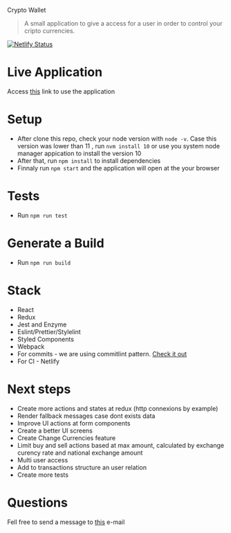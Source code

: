 Crypto Wallet

> A small application to give a access for a user in order to control your cripto currencies.

[![Netlify Status](https://api.netlify.com/api/v1/badges/e9f9ae04-ff13-4032-af47-5aff9774e311/deploy-status)](https://app.netlify.com/sites/crypto-wallet-app/deploys)

# Live Application

Access [this](https://crypto-wallet-app.netlify.app/) link to use the application

# Setup

- After clone this repo, check your node version with `node -v`. Case this version was lower than 11 , run `nvm install 10` or use you system node manager appication to install the version 10
- After that, run `npm install` to install dependencies
- Finnaly run `npm start` and the application will open at the your browser

# Tests

- Run `npm run test`

# Generate a Build

- Run `npm run build`

# Stack

- React
- Redux
- Jest and Enzyme
- Eslint/Prettier/Stylelint
- Styled Components
- Webpack
- For commits - we are using commitlint pattern. [Check it out](https://commitlint.js.org/#/)
- For CI - Netlify

# Next steps

- Create more actions and states at redux (http connexions by example)
- Render fallback messages case dont exists data
- Improve UI actions at form components
- Create a better UI screens
- Create Change Currencies feature
- Limit buy and sell actions based at max amount, calculated by exchange curency rate and national exchange amount
- Multi user access
- Add to transactions structure an user relation
- Create more tests

# Questions

Fell free to send a message to [this](yanmagale@gmail.com) e-mail
